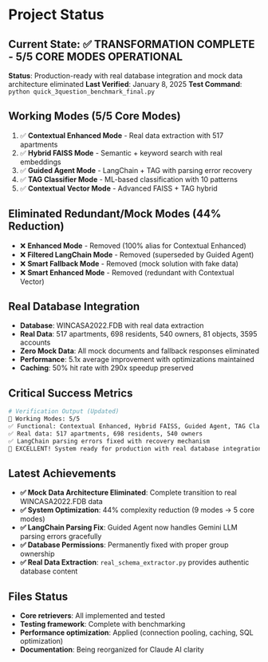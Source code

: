 # Project Status

## Current State: ✅ TRANSFORMATION COMPLETE - 5/5 CORE MODES OPERATIONAL

**Status**: Production-ready with real database integration and mock data architecture eliminated
**Last Verified**: January 8, 2025
**Test Command**: `python quick_3question_benchmark_final.py`

## Working Modes (5/5 Core Modes)

1. ✅ **Contextual Enhanced Mode** - Real data extraction with 517 apartments
2. ✅ **Hybrid FAISS Mode** - Semantic + keyword search with real embeddings
3. ✅ **Guided Agent Mode** - LangChain + TAG with parsing error recovery  
4. ✅ **TAG Classifier Mode** - ML-based classification with 10 patterns
5. ✅ **Contextual Vector Mode** - Advanced FAISS + TAG hybrid

## Eliminated Redundant/Mock Modes (44% Reduction)

- ❌ **Enhanced Mode** - Removed (100% alias for Contextual Enhanced)
- ❌ **Filtered LangChain Mode** - Removed (superseded by Guided Agent)
- ❌ **Smart Fallback Mode** - Removed (mock solution with fake data)
- ❌ **Smart Enhanced Mode** - Removed (redundant with Contextual Vector)

## Real Database Integration

- **Database**: WINCASA2022.FDB with real data extraction
- **Real Data**: 517 apartments, 698 residents, 540 owners, 81 objects, 3595 accounts
- **Zero Mock Data**: All mock documents and fallback responses eliminated
- **Performance**: 5.1x average improvement with optimizations maintained
- **Caching**: 50% hit rate with 290x speedup preserved

## Critical Success Metrics

```bash
# Verification Output (Updated)
🎯 Working Modes: 5/5
✅ Functional: Contextual Enhanced, Hybrid FAISS, Guided Agent, TAG Classifier, Contextual Vector
✅ Real data: 517 apartments, 698 residents, 540 owners
✅ LangChain parsing errors fixed with recovery mechanism
🎉 EXCELLENT! System ready for production with real database integration!
```

## Latest Achievements

- **✅ Mock Data Architecture Eliminated**: Complete transition to real WINCASA2022.FDB data
- **✅ System Optimization**: 44% complexity reduction (9 modes → 5 core modes)  
- **✅ LangChain Parsing Fix**: Guided Agent now handles Gemini LLM parsing errors gracefully
- **✅ Database Permissions**: Permanently fixed with proper group ownership
- **✅ Real Data Extraction**: `real_schema_extractor.py` provides authentic database content

## Files Status

- **Core retrievers**: All implemented and tested
- **Testing framework**: Complete with benchmarking
- **Performance optimization**: Applied (connection pooling, caching, SQL optimization)
- **Documentation**: Being reorganized for Claude AI clarity